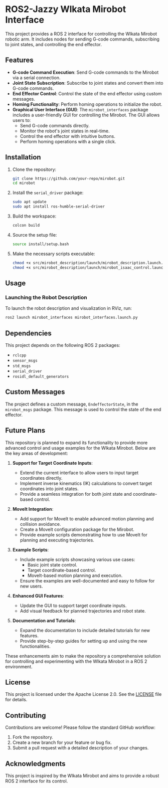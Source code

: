 # ROS2-Jazzy Wlkata Mirobot Interface

This project provides a ROS 2 interface for controlling the Wlkata Mirobot robotic arm. It includes nodes for sending G-code commands, subscribing to joint states, and controlling the end effector.

## Features

- **G-code Command Execution**: Send G-code commands to the Mirobot via a serial connection.
- **Joint State Subscription**: Subscribe to joint states and convert them into G-code commands.
- **End Effector Control**: Control the state of the end effector using custom messages.
- **Homing Functionality**: Perform homing operations to initialize the robot.
- **Graphical User Interface (GUI)**: The `mirobot_interfaces` package includes a user-friendly GUI for controlling the Mirobot. The GUI allows users to:
  - Send G-code commands directly.
  - Monitor the robot's joint states in real-time.
  - Control the end effector with intuitive buttons.
  - Perform homing operations with a single click.

## Installation

1. Clone the repository:
   ```bash
   git clone https://github.com/your-repo/mirobot.git
   cd mirobot
   ```

2. Install the `serial_driver` package:
   ```bash
   sudo apt update
   sudo apt install ros-humble-serial-driver
   ```

3. Build the workspace:
   ```bash
   colcon build
   ```

4. Source the setup file:
   ```bash
   source install/setup.bash
   ```

5. Make the necessary scripts executable:
   ```bash
   chmod +x src/mirobot_description/launch/mirobot_description.launch.py
   chmod +x src/mirobot_description/launch/mirobot_isaac_control.launch.py
   ```

## Usage

### Launching the Robot Description

To launch the robot description and visualization in RViz, run:
```bash
ros2 launch mirobot_interfaces mirobot_interfaces.launch.py
```

## Dependencies

This project depends on the following ROS 2 packages:

- `rclcpp`
- `sensor_msgs`
- `std_msgs`
- `serial_driver`
- `rosidl_default_generators`

## Custom Messages

The project defines a custom message, `EndeffectorState`, in the `mirobot_msgs` package. This message is used to control the state of the end effector.

## Future Plans

This repository is planned to expand its functionality to provide more advanced control and usage examples for the Wlkata Mirobot. Below are the key areas of development:

1. **Support for Target Coordinate Inputs**:
   - Extend the current interface to allow users to input target coordinates directly.
   - Implement inverse kinematics (IK) calculations to convert target coordinates into joint states.
   - Provide a seamless integration for both joint state and coordinate-based control.

2. **MoveIt Integration**:
   - Add support for MoveIt to enable advanced motion planning and collision avoidance.
   - Create a MoveIt configuration package for the Mirobot.
   - Provide example scripts demonstrating how to use MoveIt for planning and executing trajectories.

3. **Example Scripts**:
   - Include example scripts showcasing various use cases:
     - Basic joint state control.
     - Target coordinate-based control.
     - MoveIt-based motion planning and execution.
   - Ensure the examples are well-documented and easy to follow for new users.

4. **Enhanced GUI Features**:
   - Update the GUI to support target coordinate inputs.
   - Add visual feedback for planned trajectories and robot state.

5. **Documentation and Tutorials**:
   - Expand the documentation to include detailed tutorials for new features.
   - Provide step-by-step guides for setting up and using the new functionalities.

These enhancements aim to make the repository a comprehensive solution for controlling and experimenting with the Wlkata Mirobot in a ROS 2 environment.

## License

This project is licensed under the Apache License 2.0. See the [LICENSE](LICENSE) file for details.

## Contributing

Contributions are welcome! Please follow the standard GitHub workflow:

1. Fork the repository.
2. Create a new branch for your feature or bug fix.
3. Submit a pull request with a detailed description of your changes.

## Acknowledgments

This project is inspired by the Wlkata Mirobot and aims to provide a robust ROS 2 interface for its control.
